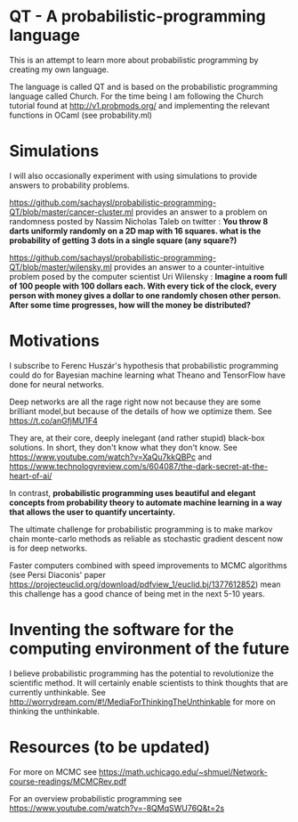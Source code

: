 # QT - A probabilistic-programming language

This is an attempt to learn more about probabilistic programming by creating my
own language.

The language is called QT and is based on the probabilistic programming language
called Church. For the time being I am following the Church tutorial found at http://v1.probmods.org/ and implementing the relevant functions in OCaml (see probability.ml)

# Simulations
I will also occasionally experiment with using simulations to provide answers to probability problems.

https://github.com/sachaysl/probabilistic-programming-QT/blob/master/cancer-cluster.ml  provides an answer to a problem on randomness posted by Nassim Nicholas Taleb on twitter : **You throw 8 darts uniformly randomly on a 2D map with 16 squares.
   what is the probability of getting 3 dots in a single square (any square?)**

https://github.com/sachaysl/probabilistic-programming-QT/blob/master/wilensky.ml provides an answer to a counter-intuitive problem posed by the computer scientist Uri Wilensky :  **Imagine a room full of 100 people with 100 dollars each. With every tick of the clock, every person with money gives a dollar to one randomly chosen other person. After some time progresses, how will the money be distributed?**

# Motivations
I subscribe to Ferenc Huszár's hypothesis that probabilistic programming could do for Bayesian machine learning what Theano and TensorFlow have done for neural networks.

Deep networks are all the rage right now not because they are some brilliant model,but because of the details of how we optimize them. See https://t.co/anGfjMU1F4

They are, at their core, deeply inelegant (and rather stupid) black-box solutions. In short, they don't know what they don't know. See https://www.youtube.com/watch?v=XaQu7kkQBPc and https://www.technologyreview.com/s/604087/the-dark-secret-at-the-heart-of-ai/

In contrast, **probabilistic programming uses beautiful and elegant concepts from probability theory to automate machine learning in a way that allows the user to quantify uncertainty.**

The ultimate challenge for probabilistic programming is to make markov chain monte-carlo methods as reliable as stochastic gradient descent now is for deep networks.

Faster computers combined with speed improvements to MCMC algorithms (see Persi Diaconis' paper https://projecteuclid.org/download/pdfview_1/euclid.bj/1377612852) mean this challenge has a good chance of being met in the next 5-10 years.

# Inventing the software for the computing environment of the future
I believe probabilistic programming has the potential to revolutionize the scientific method. It will certainly enable scientists to think thoughts that are currently unthinkable. See http://worrydream.com/#!/MediaForThinkingTheUnthinkable for more on thinking the unthinkable.



# Resources (to be updated)
For more on MCMC see https://math.uchicago.edu/~shmuel/Network-course-readings/MCMCRev.pdf

For an overview probabilistic programming see https://www.youtube.com/watch?v=-8QMqSWU76Q&t=2s